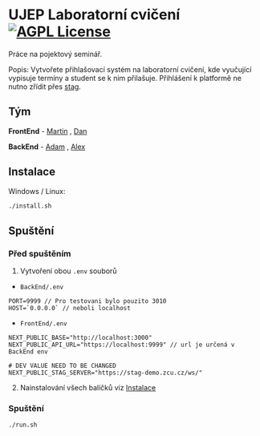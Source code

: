 # UJEP Laboratorní cvičení [![AGPL License](https://img.shields.io/badge/license-AGPL-blue.svg)](http://www.gnu.org/licenses/agpl-3.0)

Práce na pojektový seminář. 

Popis: Vytvořete přihlašovací systém na laboratorní cvičení, kde vyučující vypisuje termíny a student se k nim přilašuje. Přihlášení k platformě ne nutno zřídit přes [stag](http://stag.ujep.cz/). 


## Tým

**FrontEnd** - [Martin](https://github.com/kopytkg) , [Dan](https://github.com/DanielRiha8906)

**BackEnd** - 
[Adam](https://github.com/Midiros) , [Alex](https://github.com/Bumross)



## Instalace

Windows / Linux: 
```bash
./install.sh
```    

## Spuštění

### Před spuštěním 
1. Vytvoření obou `.env` souborů
- `BackEnd/.env`
```env
PORT=9999 // Pro testovani bylo pouzito 3010
HOST=`0.0.0.0` // neboli localhost
```
- `FrontEnd/.env`
```env
NEXT_PUBLIC_BASE="http://localhost:3000"
NEXT_PUBLIC_API_URL="https://localhost:9999" // url je určená v BackEnd env

# DEV VALUE NEED TO BE CHANGED
NEXT_PUBLIC_STAG_SERVER="https://stag-demo.zcu.cz/ws/"
```

2. Nainstalování všech balíčků viz [Instalace](#instalace)

### Spuštění
```bash
./run.sh
```

